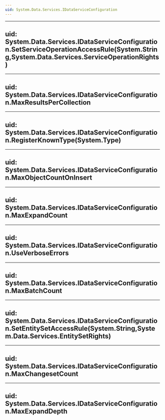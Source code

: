 ```yaml
---
uid: System.Data.Services.IDataServiceConfiguration
---
```


---
uid: System.Data.Services.IDataServiceConfiguration.SetServiceOperationAccessRule(System.String,System.Data.Services.ServiceOperationRights)
---

---
uid: System.Data.Services.IDataServiceConfiguration.MaxResultsPerCollection
---

---
uid: System.Data.Services.IDataServiceConfiguration.RegisterKnownType(System.Type)
---

---
uid: System.Data.Services.IDataServiceConfiguration.MaxObjectCountOnInsert
---

---
uid: System.Data.Services.IDataServiceConfiguration.MaxExpandCount
---

---
uid: System.Data.Services.IDataServiceConfiguration.UseVerboseErrors
---

---
uid: System.Data.Services.IDataServiceConfiguration.MaxBatchCount
---

---
uid: System.Data.Services.IDataServiceConfiguration.SetEntitySetAccessRule(System.String,System.Data.Services.EntitySetRights)
---

---
uid: System.Data.Services.IDataServiceConfiguration.MaxChangesetCount
---

---
uid: System.Data.Services.IDataServiceConfiguration.MaxExpandDepth
---
